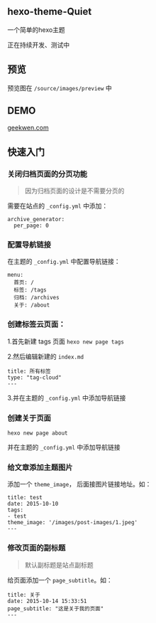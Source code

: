 ## hexo-theme-Quiet

一个简单的hexo主题

正在持续开发、测试中

## 预览

预览图在 ```/source/images/preview``` 中

## DEMO

[geekwen.com](http://geekwen.com)

## 快速入门

### 关闭归档页面的分页功能

> 因为归档页面的设计是不需要分页的

需要在站点的 `_config.yml` 中添加：

```
archive_generator:
  per_page: 0
```

### 配置导航链接

在主题的 `_config.yml` 中配置导航链接：

```
menu:
  首页: /
  标签: /tags
  归档: /archives
  关于: /about
```

### 创建标签云页面：

1.首先新建 tags 页面
``` hexo new page tags ```

2.然后编辑新建的 ```index.md```
```
title: 所有标签
type: "tag-cloud"
---
```

3.并在主题的 ```_config.yml``` 中添加导航链接

### 创建关于页面

``` hexo new page about ```

并在主题的 ```_config.yml``` 中添加导航链接

### 给文章添加主题图片

添加一个 ```theme_image```， 后面接图片链接地址。如：   
```
title: test
date: 2015-10-10
tags:
- test
theme_image: '/images/post-images/1.jpeg'
---
```

### 修改页面的副标题

> 默认副标题是站点副标题

给页面添加一个 ```page_subtitle```。如：   

```
title: 关于
date: 2015-10-14 15:33:51
page_subtitle: "这是关于我的页面"
---
```

